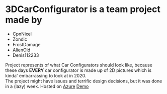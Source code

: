 # 3DCarConfigurator is a team project made by
* CpnNixel
* Zondic
* FrostDamage
* AlienOld
* Denis112233

Project represents of what Car Configurators should look like, because these days **EVERY** car configurator is made up of 2D pictures which is kinda' embarrassing to look at in 2020.  
The project might have issues and terrific design decisions, but it was done in a (lazy) week.
Hosted on [Azure](https://3dcarconfiguratorpi.azurewebsites.net)
[Demo](https://drive.google.com/file/d/1aoVrruqDWaFU2aMRAdQ4aRm7MaCJk6Yo/view?usp=sharing)
